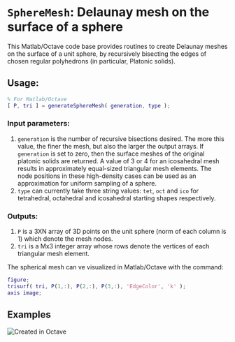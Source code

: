 # `SphereMesh`: Delaunay mesh on the surface of a sphere

This Matlab/Octave code base provides routines to create Delaunay meshes on the surface of a unit sphere, by recursively bisecting the edges of chosen regular polyhedrons (in particular, Platonic solids). 

## Usage: 
```matlab
% For Matlab/Octave
[ P, tri ] = generateSphereMesh( generation, type );
```
### Input parameters:
1. `generation` is the number of recursive bisections desired. The more this value, the finer the mesh, but also the larger the output arrays. If `generation` is set to zero, then the surface meshes of the original platonic solids are returned. A value of 3 or 4 for an icosahedral mesh results in approximately equal-sized triangular mesh elements. The node positions in these high-density cases can be used as an approximation for uniform sampling of a sphere.
1. `type` can currently take three string values: `tet`, `oct` and `ico` for tetrahedral, octahedral and icosahedral starting shapes respectively. 

### Outputs:
1. `P` is a 3XN array of 3D points on the unit sphere (norm of each column is 1) which denote the mesh nodes. 
1. `tri` is a Mx3 integer array whose rows denote the vertices of each triangular mesh element. 

The spherical mesh can ve visualized in Matlab/Octave with the command:
```matlab
figure; 
trisurf( tri, P(1,:), P(2,:), P(3,:), 'EdgeColor', 'k' );
axis image; 
```

## Examples
![Created in Octave](/home/siddharth/MyLibraries/SphereMesh/meshes.jpg  "Mesh examples using generateSphereMesh")